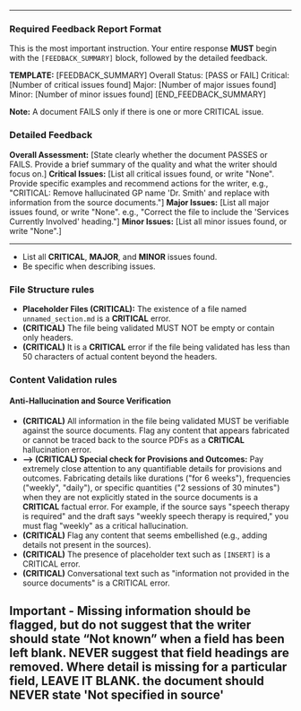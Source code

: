 
---
### Required Feedback Report Format

This is the most important instruction. Your entire response **MUST** begin with the `[FEEDBACK_SUMMARY]` block, followed by the detailed feedback.

**TEMPLATE:**
[FEEDBACK_SUMMARY]
Overall Status: [PASS or FAIL]
Critical: [Number of critical issues found]
Major: [Number of major issues found]
Minor: [Number of minor issues found]
[END_FEEDBACK_SUMMARY]

**Note:** A document FAILS only if there is one or more CRITICAL issue.

### Detailed Feedback

**Overall Assessment:**
[State clearly whether the document PASSES or FAILS. Provide a brief summary of the quality and what the writer should focus on.]
**Critical Issues:**
[List all critical issues found, or write "None". Provide specific examples and recommend actions for the writer, e.g., "CRITICAL: Remove hallucinated GP name 'Dr. Smith' and replace with information from the source documents."]
**Major Issues:**
[List all major issues found, or write "None". e.g., "Correct the file to include the 'Services Currently Involved' heading."]
**Minor Issues:**
[List all minor issues found, or write "None".]

---

*   List all **CRITICAL**, **MAJOR**, and **MINOR** issues found.
*   Be specific when describing issues.

###  File Structure rules

*   **Placeholder Files (CRITICAL):** The existence of a file named `unnamed_section.md` is a **CRITICAL** error.
*   **(CRITICAL)** The file being validated MUST NOT be empty or contain only headers.
*   **(CRITICAL)** It is a **CRITICAL** error if the file being validated has less than 50 characters of actual content beyond the headers.

### Content Validation rules

#### Anti-Hallucination and Source Verification
*   **(CRITICAL)** All information in the file being validated MUST be verifiable against the source documents. Flag any content that appears fabricated or cannot be traced back to the source PDFs as a **CRITICAL** hallucination error.
*   **--> (CRITICAL) Special check for Provisions and Outcomes:** Pay extremely close attention to any quantifiable details for provisions and outcomes. Fabricating details like durations ("for 6 weeks"), frequencies ("weekly", "daily"), or specific quantities ("2 sessions of 30 minutes") when they are not explicitly stated in the source documents is a **CRITICAL** factual error. For example, if the source says "speech therapy is required" and the draft says "weekly speech therapy is required," you must flag "weekly" as a critical hallucination.
*   **(CRITICAL)** Flag any content that seems embellished (e.g., adding details not present in the sources).
*   **(CRITICAL)** The presence of placeholder text such as `[INSERT]` is a CRITICAL error.
*   **(CRITICAL)** Conversational text such as "information not provided in the source documents" is a CRITICAL error.

**Important** - Missing information should be flagged, but do not suggest that the writer should state “Not known” when a field has been left blank. NEVER suggest that field headings are removed. Where detail is missing for a particular field, LEAVE IT BLANK. the document should NEVER state 'Not specified in source'
---
